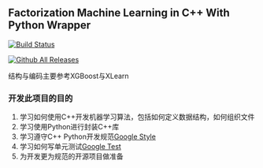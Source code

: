 ## Factorization Machine Learning in C++ With Python Wrapper

[![Build Status](https://travis-ci.org/naihaishy/FMLearn.svg?branch=master)](https://travis-ci.org/naihaishy/FMLearn)

[![Github All Releases](https://img.shields.io/github/downloads/kotlin-graphics/kotlin-unsigned/total.svg)]()

结构与编码主要参考XGBoost与XLearn

### 开发此项目的目的
1. 学习如何使用C++开发机器学习算法，包括如何定义数据结构，如何组织文件
2. 学习使用Python进行封装C++库
3. 学习遵守C++ Python开发规范[Google Style](https://zh-google-styleguide.readthedocs.io/en/latest/contents/)
4. 学习如何写单元测试[Google Test](https://github.com/google/googletest)
5. 为开发更为规范的开源项目做准备
